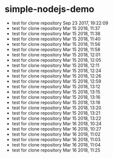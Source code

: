 # simple-nodejs-demo
* test for clone repository Sep 23 2017, 19:22:09
* test for clone repository Mar 15 2018, 11:37
* test for clone repository Mar 15 2018, 11:38
* test for clone repository Mar 15 2018, 11:40
* test for clone repository Mar 15 2018, 11:56
* test for clone repository Mar 15 2018, 11:58
* test for clone repository Mar 15 2018, 12:01
* test for clone repository Mar 15 2018, 12:05
* test for clone repository Mar 15 2018, 12:11
* test for clone repository Mar 15 2018, 12:24
* test for clone repository Mar 15 2018, 12:26
* test for clone repository Mar 15 2018, 12:59
* test for clone repository Mar 15 2018, 13:12
* test for clone repository Mar 15 2018, 13:15
* test for clone repository Mar 15 2018, 13:16
* test for clone repository Mar 15 2018, 13:18
* test for clone repository Mar 15 2018, 13:20
* test for clone repository Mar 15 2018, 13:21
* test for clone repository Mar 15 2018, 13:22
* test for clone repository Mar 16 2018, 10:24
* test for clone repository Mar 16 2018, 10:27
* test for clone repository Mar 16 2018, 11:02
* test for clone repository Mar 16 2018, 11:03
* test for clone repository Mar 16 2018, 11:04
* test for clone repository Mar 16 2018, 11:25

